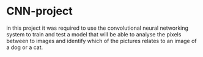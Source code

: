 # CNN-project
in this project it was required to use the convolutional neural networking system to train and test a model that will be able to analyse the pixels between to images and identify which of the pictures relates to an image of a dog or a cat.
